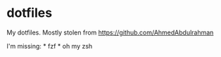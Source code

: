 # dotfiles
My dotfiles. Mostly stolen from https://github.com/AhmedAbdulrahman

I'm missing:
    * fzf
    * oh my zsh